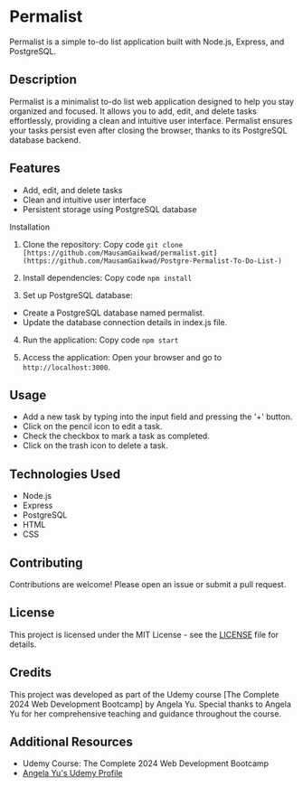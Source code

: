 # Permalist
Permalist is a simple to-do list application built with Node.js, Express, and PostgreSQL.

## Description
Permalist is a minimalist to-do list web application designed to help you stay organized and focused. It allows you to add, edit, and delete tasks effortlessly, providing a clean and intuitive user interface. Permalist ensures your tasks persist even after closing the browser, thanks to its PostgreSQL database backend.

## Features
* Add, edit, and delete tasks
* Clean and intuitive user interface
* Persistent storage using PostgreSQL database

Installation
1. Clone the repository:
Copy code
`git clone [https://github.com/MausamGaikwad/permalist.git](https://github.com/MausamGaikwad/Postgre-Permalist-To-Do-List-)`

2. Install dependencies:
Copy code
`npm install`

3. Set up PostgreSQL database:
  - Create a PostgreSQL database named permalist.
  - Update the database connection details in index.js file.

4. Run the application:
Copy code
`npm start`

5. Access the application:
Open your browser and go to `http://localhost:3000`.

## Usage
* Add a new task by typing into the input field and pressing the '+' button.
* Click on the pencil icon to edit a task.
* Check the checkbox to mark a task as completed.
* Click on the trash icon to delete a task.
## Technologies Used
* Node.js
* Express
* PostgreSQL
* HTML
* CSS
## Contributing
Contributions are welcome! Please open an issue or submit a pull request.

## License
This project is licensed under the MIT License - see the [LICENSE](LICENSE) file for details.

## Credits
This project was developed as part of the Udemy course [The Complete 2024 Web Development Bootcamp] by Angela Yu. Special thanks to Angela Yu for her comprehensive teaching and guidance throughout the course.

## Additional Resources
- Udemy Course: The Complete 2024 Web Development Bootcamp
- [Angela Yu's Udemy Profile](https://www.udemy.com/course/the-complete-web-development-bootcamp/?couponCode=KEEPLEARNING#instructor-1)
